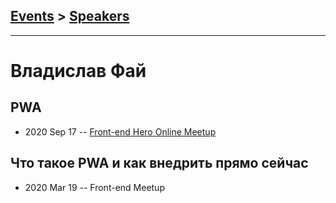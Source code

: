 ## [Events](../README.md) > [Speakers](../speakers.md)
---

# Владислав Фай

## PWA
- 2020 Sep 17 -- [Front-end Hero Online Meetup](https://www.youtube.com/watch?v=H3IIpRTUdFU&t=2278s)    
## Что такое PWA и как внедрить прямо сейчас
- 2020 Mar 19 -- Front-end Meetup    
